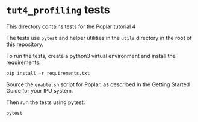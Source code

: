 <!-- Copyright (c) 2020 Graphcore Ltd. All rights reserved. -->
# `tut4_profiling` tests

This directory contains tests for the Poplar tutorial 4

The tests use `pytest` and helper utilities in the `utils` directory in the
root of this repository.

To run the tests, create a python3 virtual environment and install the
requirements:

    pip install -r requirements.txt

Source the `enable.sh` script for Poplar, as described in the Getting Started
Guide for your IPU system.

Then run the tests using pytest:

    pytest

